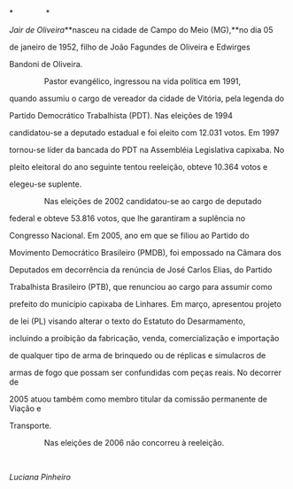 

*               *



*Jair de Oliveira***nasceu na cidade de Campo do Meio (MG),**no dia 05

de janeiro de 1952, filho de João Fagundes de Oliveira e Edwirges

Bandoni de Oliveira.



                Pastor evangélico, ingressou na vida política em 1991,

quando assumiu o cargo de vereador da cidade de Vitória, pela legenda do

Partido Democrático Trabalhista (PDT). Nas eleições de 1994

candidatou-se a deputado estadual e foi eleito com 12.031 votos. Em 1997

tornou-se líder da bancada do PDT na Assembléia Legislativa capixaba. No

pleito eleitoral do ano seguinte tentou reeleição, obteve 10.364 votos e

elegeu-se suplente.



                Nas eleições de 2002 candidatou-se ao cargo de deputado

federal e obteve 53.816 votos, que lhe garantiram a suplência no

Congresso Nacional. Em 2005, ano em que se filiou ao Partido do

Movimento Democrático Brasileiro (PMDB), foi empossado na Câmara dos

Deputados em decorrência da renúncia de José Carlos Elias, do Partido

Trabalhista Brasileiro (PTB), que renunciou ao cargo para assumir como

prefeito do município capixaba de Linhares. Em março, apresentou projeto

de lei (PL) visando alterar o texto do Estatuto do Desarmamento,

incluindo a proibição da fabricação, venda, comercialização e importação

de qualquer tipo de arma de brinquedo ou de réplicas e simulacros de

armas de fogo que possam ser confundidas com peças reais. No decorrer de

2005 atuou também como membro titular da comissão permanente de Viação e

Transporte.



                Nas eleições de 2006 não concorreu à reeleição.



               



*Luciana Pinheiro*



 



